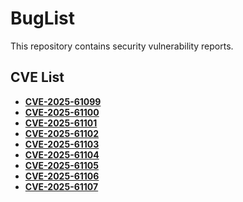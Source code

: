 # BugList

This repository contains security vulnerability reports.

## CVE List

- **[CVE-2025-61099](CVE-2025-61099.md)**
- **[CVE-2025-61100](CVE-2025-61100.md)**
- **[CVE-2025-61101](CVE-2025-61101.md)**
- **[CVE-2025-61102](CVE-2025-61102.md)**
- **[CVE-2025-61103](CVE-2025-61103.md)**
- **[CVE-2025-61104](CVE-2025-61104.md)**
- **[CVE-2025-61105](CVE-2025-61105.md)**
- **[CVE-2025-61106](CVE-2025-61106.md)**
- **[CVE-2025-61107](CVE-2025-61107.md)**

